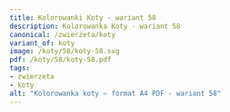 ```yaml
---
title: Kolorowanki Koty - wariant 58
description: Kolorowanka Koty - wariant 58
canonical: /zwierzeta/koty
variant_of: koty
image: /koty/58/koty-58.svg
pdf: /koty/58/koty-58.pdf
tags:
- zwierzeta
- koty
alt: "Kolorowanka koty – format A4 PDF - wariant 58"
---
```

